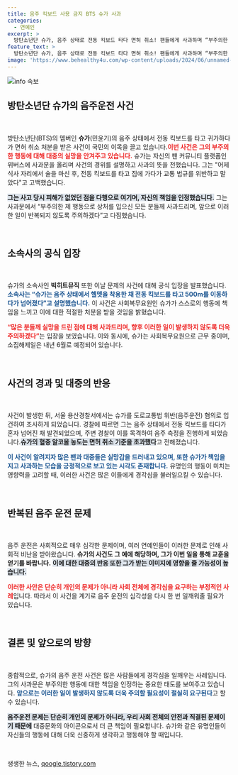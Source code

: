 ```yaml
---
title: 음주 킥보드 사용 금지 BTS 슈가 사과
categories:
  - 연예인
excerpt: >
  방탄소년단 슈가, 음주 상태로 전동 킥보드 타다 면허 취소! 팬들에게 사과하며 “부주의한 행동, 책임지겠다” 밝혀. 소속사도 처분 예고, 향후 주의 다짐! 클릭해 더 알아보세요!
feature_text: >
  방탄소년단 슈가, 음주 상태로 전동 킥보드 타다 면허 취소! 팬들에게 사과하며 “부주의한 행동, 책임지겠다” 밝혀. 소속사도 처분 예고, 향후 주의 다짐! 클릭해 더 알아보세요!
image: 'https://www.behealthy4u.com/wp-content/uploads/2024/06/unnamed-file.png'
---
```


<p><img src="https://www.behealthy4u.com/wp-content/uploads/2024/06/unnamed-file.png" alt="info 속보" /></p>

<h2 data-ke-size="size26">방탄소년단 슈가의 음주운전 사건</h2>

<p data-ke-size="size16">&nbsp;</p>

<p>방탄소년단(BTS)의 멤버인 <b>슈가</b>(민윤기)의 음주 상태에서 전동 킥보드를 타고 귀가하다가 면허 취소 처분을 받은 사건이 국민의 이목을 끌고 있습니다.<b><span style="color: #ee2323;">이번 사건은 그의 부주의한 행동에 대해 대중의 실망을 안겨주고 있습니다.</span></b> 슈가는 자신의 팬 커뮤니티 플랫폼인 위버스에 사과문을 올리며 사건의 경위를 설명하고 사과의 뜻을 전했습니다. 그는 "어제 식사 자리에서 술을 마신 후, 전동 킥보드를 타고 집에 가다가 교통 법규를 위반하고 말았다"고 고백했습니다.</p>

<p><b><span style="background-color: #21538527;">그는 사고 당시 피해가 없었던 점을 다행으로 여기며, 자신의 책임을 인정했습니다.</span></b> 그는 사과문에서 “부주의한 제 행동으로 상처를 입으신 모든 분들께 사과드리며, 앞으로 이러한 일이 반복되지 않도록 주의하겠다”고 다짐했습니다. </p>

<p data-ke-size="size16">&nbsp;</p>

<h2 data-ke-size="size26">소속사의 공식 입장</h2>

<p data-ke-size="size16">&nbsp;</p>

<p>슈가의 소속사인 <b>빅히트뮤직</b> 또한 이날 문제의 사건에 대해 공식 입장을 발표했습니다. <b><span style="color: #1a5490;">소속사는 “슈가는 음주 상태에서 헬멧을 착용한 채 전동 킥보드를 타고 500m를 이동하다가 넘어졌다”고 설명했습니다.</span></b> 이 사건은 사회복무요원인 슈가가 스스로의 행동에 책임을 느끼고 이에 대한 적절한 처분을 받을 것임을 밝혔습니다. </p>

<p><b><span style="color: #ee2323;">“많은 분들께 실망을 드린 점에 대해 사과드리며, 향후 이러한 일이 발생하지 않도록 더욱 주의하겠다”</span></b>는 입장을 보였습니다. 이와 동시에, 슈가는 사회복무요원으로 근무 중이며, 소집해제일은 내년 6월로 예정되어 있습니다.</p>

<p data-ke-size="size16">&nbsp;</p>

<h2 data-ke-size="size26">사건의 경과 및 대중의 반응</h2>

<p data-ke-size="size16">&nbsp;</p>

<p>사건이 발생한 뒤, 서울 용산경찰서에서는 슈가를 도로교통법 위반(음주운전) 혐의로 입건하여 조사하게 되었습니다. 경찰에 따르면 그는 음주 상태에서 전동 킥보드를 타다가 혼자 넘어진 채 발견되었으며, 주변 경찰이 이를 목격하여 음주 측정을 진행하게 되었습니다.<b><span style="background-color: #21538527;">슈가의 혈중 알코올 농도는 면허 취소 기준을 초과했다</span></b>고 전해졌습니다.</p>

<p><b><span style="color: #1a5490;">이 사건이 알려지자 많은 팬과 대중들은 실망감을 드러내고 있으며, 또한 슈가가 책임을 지고 사과하는 모습을 긍정적으로 보고 있는 시각도 존재합니다.</span></b> 유명인의 행동이 미치는 영향력을 고려할 때, 이러한 사건은 많은 이들에게 경각심을 불러일으킬 수 있습니다.</p>

<p data-ke-size="size16">&nbsp;</p>

<h2 data-ke-size="size26">반복된 음주 운전 문제</h2>

<p data-ke-size="size16">&nbsp;</p>

<p>음주 운전은 사회적으로 매우 심각한 문제이며, 여러 연예인들이 이러한 문제로 인해 사회적 비난을 받아왔습니다. <b>슈가의 사건도 그 예에 해당하며, 그가 이번 일을 통해 교훈을 얻기를 바랍니다.</b> <b><span style="background-color: #21538527;">이에 대한 대중의 반응 또한 그가 받는 이미지에 영향을 줄 가능성이 높습니다.</span></b></p>

<p><b><span style="color: #ee2323;">이러한 사안은 단순히 개인의 문제가 아니라 사회 전체에 경각심을 요구하는 부정적인 사례</span></b>입니다. 따라서 이 사건을 계기로 음주 운전의 심각성을 다시 한 번 일깨워줄 필요가 있습니다.</p>

<p data-ke-size="size16">&nbsp;</p>

<h2 data-ke-size="size26">결론 및 앞으로의 방향</h2>

<p data-ke-size="size16">&nbsp;</p>

<p>종합적으로, 슈가의 음주 운전 사건은 많은 사람들에게 경각심을 일깨우는 사례입니다. 그의 사과문은 부주의한 행동에 대한 책임을 인정하는 중요한 태도를 보여주고 있습니다. <b><span style="color: #1a5490;">앞으로는 이러한 일이 발생하지 않도록 더욱 주의할 필요성이 절실히 요구된다</span></b>고 할 수 있습니다.</p>

<p><b><span style="background-color: #21538527;">음주운전 문제는 단순히 개인의 문제가 아니라, 우리 사회 전체의 안전과 직결된 문제이기 때문에</span></b> 대중문화의 아이콘으로서 더 큰 책임이 필요합니다. 슈가와 같은 유명인들이 자신들의 행동에 대해 더욱 신중하게 생각하고 행동해야 할 때입니다.</p>

<p data-ke-size="size16">&nbsp;</p>
생생한 뉴스, <a href="https://qoogle.tistory.com" rel="dofollow">qoogle.tistory.com</a>


